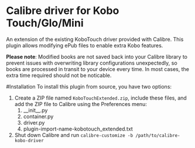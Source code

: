 # Calibre driver for Kobo Touch/Glo/Mini
An extension of the existing KoboTouch driver provided with Calibre. This plugin allows modifying ePub files to enable 
extra Kobo features.

**Please note**: Modified books are not saved back into your Calibre library to prevent issues with overwriting library 
configurations unexpectedly, so books are processed in transit to your device every time. In most cases, the extra time 
required should not be noticable.

#Installation
To install this plugin from source, you have two options:

1. Create a ZIP file named `KoboTouchExtended.zip`, include these files, and add the ZIP file to Calibre using the Preferences menu:
	1. \_\_init\_\_.py
	1. container.py
	1. driver.py
	1. plugin-import-name-kobotouch\_extended.txt
1. Shut down Calibre and run `calibre-customize -b /path/to/calibre-kobo-driver`
